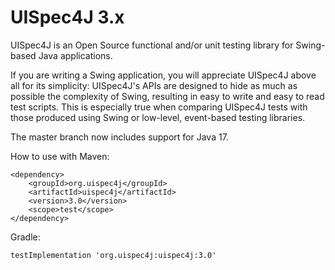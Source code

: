 # UISpec4J 3.x

UISpec4J is an Open Source functional and/or unit testing library for Swing-based Java applications.

If you are writing a Swing application, you will appreciate UISpec4J above all for its simplicity: UISpec4J's APIs are 
designed to hide as much as possible the complexity of Swing, resulting in easy to write and easy to read test scripts. 
This is especially true when comparing UISpec4J tests with those produced using Swing or low-level, event-based 
testing libraries.

The master branch now includes support for Java 17.

How to use with Maven:

```
<dependency>
    <groupId>org.uispec4j</groupId>
    <artifactId>uispec4j</artifactId>
    <version>3.0</version>
    <scope>test</scope>
</dependency>
```

Gradle:

```
testImplementation 'org.uispec4j:uispec4j:3.0'
```
